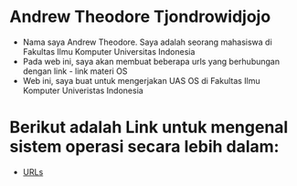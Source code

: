 # Andrew Theodore Tjondrowidjojo
* Nama saya Andrew Theodore. Saya adalah seorang mahasiswa di Fakultas Ilmu Komputer Universitas Indonesia
* Pada web ini, saya akan membuat beberapa urls yang berhubungan dengan link - link materi OS
* Web ini, saya buat untuk mengerjakan UAS OS di Fakultas Ilmu Komputer Univeristas Indonesia

# Berikut adalah Link untuk mengenal sistem operasi secara lebih dalam:
* [URLs](URLs/)
